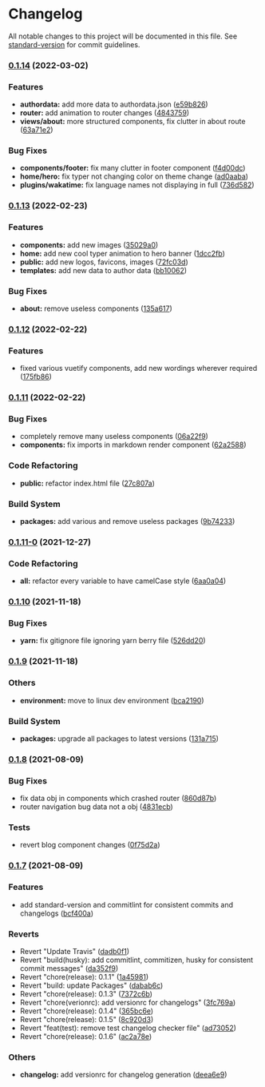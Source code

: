 # Changelog

All notable changes to this project will be documented in this file. See [standard-version](https://github.com/conventional-changelog/standard-version) for commit guidelines.

### [0.1.14](https://github.com/tks18/matte-portfolio/compare/v0.1.13...v0.1.14) (2022-03-02)


### Features

* **authordata:** add more data to authordata.json ([e59b826](https://github.com/tks18/matte-portfolio/commit/e59b826f8b00113328f16c181b317da16593b893))
* **router:** add animation to router changes ([4843759](https://github.com/tks18/matte-portfolio/commit/484375976b813e997b03692bbcf41c3f2b41526f))
* **views/about:** more structured components, fix clutter in about route ([63a71e2](https://github.com/tks18/matte-portfolio/commit/63a71e2a8288d1e28d0bb47f2e61f9809e29ddbe))


### Bug Fixes

* **components/footer:** fix many clutter in footer component ([f4d00dc](https://github.com/tks18/matte-portfolio/commit/f4d00dc991c916bae27da5ba785ae25085753d71))
* **home/hero:** fix typer not changing color on theme change ([ad0aaba](https://github.com/tks18/matte-portfolio/commit/ad0aaba1d24147d1c146e3b7c2df25ee593c58bd))
* **plugins/wakatime:** fix language names not displaying in full ([736d582](https://github.com/tks18/matte-portfolio/commit/736d5821bdd441bc200e499c0368fe9fe8ba58ca))

### [0.1.13](https://github.com/tks18/matte-portfolio/compare/v0.1.12...v0.1.13) (2022-02-23)


### Features

* **components:** add new images ([35029a0](https://github.com/tks18/matte-portfolio/commit/35029a066666d29e5ff73fd5adcbc9c85f5b278e))
* **home:** add new cool typer animation to hero banner ([1dcc2fb](https://github.com/tks18/matte-portfolio/commit/1dcc2fb224999c1dece63845f9d61c41041f61e2))
* **public:** add new logos, favicons, images ([72fc03d](https://github.com/tks18/matte-portfolio/commit/72fc03d95df32f8d1e30f209d382ec8f5fa03267))
* **templates:** add new data to author data ([bb10062](https://github.com/tks18/matte-portfolio/commit/bb10062c897fd2e738ac4ede32a433cde5000af0))


### Bug Fixes

* **about:** remove useless components ([135a617](https://github.com/tks18/matte-portfolio/commit/135a617720a2ae3084b22968e8442f2793a1c68b))

### [0.1.12](https://github.com/tks18/matte-portfolio/compare/v0.1.11...v0.1.12) (2022-02-22)


### Features

* fixed various vuetify components, add new  wordings wherever required ([175fb86](https://github.com/tks18/matte-portfolio/commit/175fb869d957bbdf1ebfa27e9cab6c03a64f93ce))

### [0.1.11](https://github.com/tks18/matte-portfolio/compare/v0.1.11-0...v0.1.11) (2022-02-22)


### Bug Fixes

* completely remove many useless components ([06a22f9](https://github.com/tks18/matte-portfolio/commit/06a22f9f8ef6a3a5295bf3c50aef04c441889c0b))
* **components:** fix imports in markdown render component ([62a2588](https://github.com/tks18/matte-portfolio/commit/62a258893901307632de5d70f4d13f1ea20cc5ef))


### Code Refactoring

* **public:** refactor index.html file ([27c807a](https://github.com/tks18/matte-portfolio/commit/27c807a7de0df6c222ca3f38b485a6831a29e503))


### Build System

* **packages:** add various and remove useless packages ([9b74233](https://github.com/tks18/matte-portfolio/commit/9b74233909b2f98525102aa6f58552bf845e7cf4))

### [0.1.11-0](https://github.com/tks18/matte-portfolio/compare/v0.1.10...v0.1.11-0) (2021-12-27)


### Code Refactoring

* **all:** refactor every variable to have camelCase style ([6aa0a04](https://github.com/tks18/matte-portfolio/commit/6aa0a041439c3f43a2ba054e5319093517224ae7))

### [0.1.10](https://github.com/tks18/matte-portfolio/compare/v0.1.9...v0.1.10) (2021-11-18)


### Bug Fixes

* **yarn:** fix gitignore file ignoring yarn berry file ([526dd20](https://github.com/tks18/matte-portfolio/commit/526dd20bb1bc01b45e04f74bee5c3e0560549f82))

### [0.1.9](https://github.com/tks18/matte-portfolio/compare/v0.1.8...v0.1.9) (2021-11-18)


### Others

* **environment:** move to linux dev environment ([bca2190](https://github.com/tks18/matte-portfolio/commit/bca219053e719d0016c404d78fcb84aa86abed4e))


### Build System

* **packages:** upgrade all packages to latest versions ([131a715](https://github.com/tks18/matte-portfolio/commit/131a715c524e3bd250af41c201bf741bc522fd1d))

### [0.1.8](https://github.com/tks18/matte-portfolio/compare/v0.1.7...v0.1.8) (2021-08-09)


### Bug Fixes

* fix data obj in components which crashed router ([860d87b](https://github.com/tks18/matte-portfolio/commit/860d87b69251426b2a23d7c427c8ac277ce60dd1))
* router navigation bug data not a obj ([4831ecb](https://github.com/tks18/matte-portfolio/commit/4831ecb6734aaeaf78381075135364cc93c5343f))


### Tests

* revert blog component changes ([0f75d2a](https://github.com/tks18/matte-portfolio/commit/0f75d2abecb94d2527b216fd6783911aa7a1dd1e))

### [0.1.7](https://github.com/tks18/matte-portfolio/compare/v0.1.6...v0.1.7) (2021-08-09)


### Features

* add standard-version and commitlint for consistent commits and changelogs ([bcf400a](https://github.com/tks18/matte-portfolio/commit/bcf400a811e8380b2eee030f86c4420803441bb8))


### Reverts

* Revert "Update Travis" ([dadb0f1](https://github.com/tks18/matte-portfolio/commit/dadb0f10ba55719a7fbd93592c8196d7409e3f1f))
* Revert "build(husky): add commitlint, commitizen, husky for consistent commit messages" ([da352f9](https://github.com/tks18/matte-portfolio/commit/da352f96d81ae5bf882648a8b4ca4bd180b21f32))
* Revert "chore(release): 0.1.1" ([1a45981](https://github.com/tks18/matte-portfolio/commit/1a45981f5374ad95ab28a240f2142ec4a7fd09f3))
* Revert "build: update Packages" ([dabab6c](https://github.com/tks18/matte-portfolio/commit/dabab6c780dbffc6b3f0585316069d8a08d4fd30))
* Revert "chore(release): 0.1.3" ([7372c6b](https://github.com/tks18/matte-portfolio/commit/7372c6ba7e97c3d7082bb269a19de5c748d6d78f))
* Revert "chore(verionrc): add versionrc for changelogs" ([3fc769a](https://github.com/tks18/matte-portfolio/commit/3fc769a88aac742c210f350b6e3dbf96686500b3))
* Revert "chore(release): 0.1.4" ([365bc6e](https://github.com/tks18/matte-portfolio/commit/365bc6e090066527586313f45e7d06e1662e3af6))
* Revert "chore(release): 0.1.5" ([8c920d3](https://github.com/tks18/matte-portfolio/commit/8c920d3004d054baf1db55bd227783473f7f96ae))
* Revert "feat(test): remove test changelog checker file" ([ad73052](https://github.com/tks18/matte-portfolio/commit/ad73052234e5a3ca6d70c099e7083849d8de052b))
* Revert "chore(release): 0.1.6" ([ac2a78e](https://github.com/tks18/matte-portfolio/commit/ac2a78ef88445c77e5f5dbbdefed2cf0d77f8187))


### Others

* **changelog:** add versionrc for changelog generation ([deea6e9](https://github.com/tks18/matte-portfolio/commit/deea6e94d2d1166113758ef476a202069e8de4c7))

